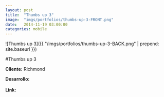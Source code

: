 ```yaml
---
layout:	post
title:	"Thumbs up 3"
image:	"imgs/portfolios/thumbs-up-3-FRONT.png"
date:   2014-11-19 03:00:00
categories: mobile
---
```

![Thumbs up 3]({{ "/imgs/portfolios/thumbs-up-3-BACK.png" | prepend: site.baseurl }})

#Thumbs up 3

**Cliente:** Richmond

**Desarrollo:** 
<br><br>
**Link:**
<a class="link" href="https://itunes.apple.com/us/app/eye-candy-ra/id921900689?mt=8" target="blank"> </a>